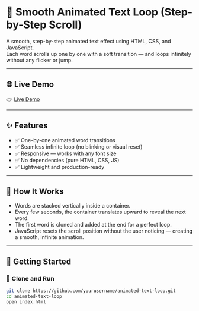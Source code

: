 # 🔁 Smooth Animated Text Loop (Step-by-Step Scroll)

A smooth, step-by-step animated text effect using HTML, CSS, and JavaScript.  
Each word scrolls up one by one with a soft transition — and loops infinitely without any flicker or jump.

---

## 🌐 Live Demo

👉 <a href="https://yourusername.github.io/animated-text-loop" target="_blank">Live Demo</a>

---

## ✨ Features

- ✅ One-by-one animated word transitions
- ✅ Seamless infinite loop (no blinking or visual reset)
- ✅ Responsive — works with any font size
- ✅ No dependencies (pure HTML, CSS, JS)
- ✅ Lightweight and production-ready

---

## 🧠 How It Works

- Words are stacked vertically inside a container.
- Every few seconds, the container translates upward to reveal the next word.
- The first word is cloned and added at the end for a perfect loop.
- JavaScript resets the scroll position without the user noticing — creating a smooth, infinite animation.

---

## 🚀 Getting Started

### 🔧 Clone and Run

```bash
git clone https://github.com/yourusername/animated-text-loop.git
cd animated-text-loop
open index.html
